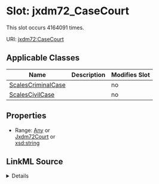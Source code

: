 

# Slot: jxdm72_CaseCourt




This slot occurs 4164091 times.


URI: [jxdm72:CaseCourt](http://release.niem.gov/niem/domains/jxdm/7.2/CaseCourt)



<!-- no inheritance hierarchy -->





## Applicable Classes

| Name | Description | Modifies Slot |
| --- | --- | --- |
| [ScalesCriminalCase](../classes/ScalesCriminalCase.md) |  |  no  |
| [ScalesCivilCase](../classes/ScalesCivilCase.md) |  |  no  |







## Properties

* Range: [Any](../classes/Any.md)&nbsp;or&nbsp;<br />[Jxdm72Court](../classes/Jxdm72Court.md)&nbsp;or&nbsp;<br />[xsd:string](http://www.w3.org/2001/XMLSchema#string)







## LinkML Source

<details>

```yaml
name: jxdm72_CaseCourt
from_schema: okns:scales-kg
rank: 1000
slot_uri: jxdm72:CaseCourt
alias: jxdm72_CaseCourt
domain_of:
- scales_CivilCase
- scales_CriminalCase
range: Any
any_of:
- range: jxdm72_Court
- range: string

```
</details>